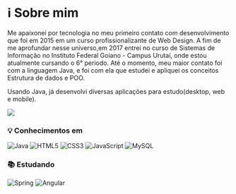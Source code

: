 # :information_source: Sobre mim 

<p>Me apaixonei por tecnologia no meu primeiro contato com desenvolvimento que foi em 2015 em um curso profissionalizante de Web Design. A fim de me aprofundar nesse universo,em 2017 entrei no curso de Sistemas de Informação no Instituto Federal Goiano - Campus Urutaí, onde estou atualmente cursando o 6° periodo. 
Até o momento, meu maior contato foi com a linguagem Java, e foi com ela que estudei e apliquei os conceitos Estrutura de dados e POO. </p>
<p>Usando Java, já desenvolvi  diversas aplicações para estudo(desktop, web e mobile).</p>
<a href="https://www.linkedin.com/in/roberto-martins-531674190/"><img src="https://img.shields.io/badge/linkedin%20-%230077B5.svg?&style=for-the-badge&logo=linkedin&logoColor=white"/></a>

### :bulb: Conhecimentos em
![Java](https://img.shields.io/badge/-Java-007396?style=flat-square&logo=java)
![HTML5](https://img.shields.io/badge/-HTML5-E34F26?style=flat-square&logo=html5&logoColor=white)
![CSS3](https://img.shields.io/badge/-CSS3-1572B6?style=flat-square&logo=css3)
![JavaScript](https://img.shields.io/badge/-JavaScript-black?style=flat-square&logo=javascript)
![MySQL](https://img.shields.io/badge/-MySQL-4479A1?style=flat-square&logo=mysql&logoColor=white)

### :books: Estudando 
![Spring](https://img.shields.io/badge/-Spring-6DB33F?style=flat-square&logo=spring&logoColor=white)
![Angular](https://img.shields.io/badge/-Angular-DD0031?style=flat-square&logo=angular)
